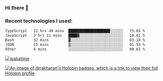 ### Hi there 👋

### Recent technologies I used:
<!--START_SECTION:waka-->

```txt
TypeScript   12 hrs 49 mins  ███████████████████░░░░░░   75.65 %
JavaScript   3 hrs 11 mins   ████▓░░░░░░░░░░░░░░░░░░░░   18.81 %
Bash         32 mins         ▓░░░░░░░░░░░░░░░░░░░░░░░░   03.18 %
JSON         15 mins         ▒░░░░░░░░░░░░░░░░░░░░░░░░   01.53 %
Other        6 mins          ░░░░░░░░░░░░░░░░░░░░░░░░░   00.61 %
```

<!--END_SECTION:waka-->
[![wakatime](https://wakatime.com/badge/user/fe50d444-0cee-4d14-a0b3-b9e8509eb4d0.svg)](https://wakatime.com/@fe50d444-0cee-4d14-a0b3-b9e8509eb4d0)

[![An image of @rakharan's Holopin badges, which is a link to view their full Holopin profile](https://holopin.me/rakharan)](https://holopin.io/@rakharan)
